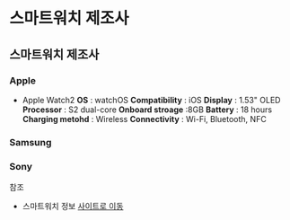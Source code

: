 # 스마트워치 제조사


## 스마트워치 제조사

### Apple
* Apple Watch2
**OS** : watchOS
**Compatibility** : iOS
**Display** : 1.53" OLED
**Processor** : S2 dual-core
**Onboard stroage** :8GB
**Battery** : 18 hours
**Charging metohd** : Wireless
**Connectivity** : Wi-Fi, Bluetooth, NFC

### Samsung
### Sony

참조
* 스마트워치 정보 [사이트로 이동](http://www.techradar.com/news/wearables/best-smart-watches-what-s-the-best-wearable-tech-for-you-1154074)

